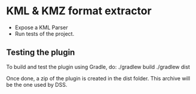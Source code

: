 # KML & KMZ format extractor

- Expose a KML Parser
- Run tests of the project.

## Testing the plugin

To build and test the plugin using Gradle, do:
./gradlew build
./gradlew dist

Once done, a zip of the plugin is created in the dist folder. This archive will be the one used by DSS.
